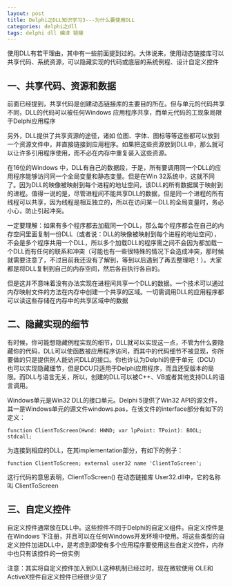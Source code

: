 ```yaml
---
layout: post
title: Delphi之DLL知识学习3---为什么要使用DLL
categories: delphi之dll
tags: delphi dll 编译 链接
---
```



使用DLL有若干理由，其中有一些前面提到过的。大体说来，使用动态链接库可以共享代码、系统资源，可以隐藏实现的代码或底层的系统例程、设计自定义控件

## 一、共享代码、资源和数据

前面已经提到，共享代码是创建动态链接库的主要目的所在。但与单元的代码共享不同，DLL的代码可以被任何Windows 应用程序共享，而单元代码的工现象局限于Delphi应用程序

另外，DLL提供了共享资源的途径，诸如 位图、字体、图标等等这些都可以放到一个资源文件中，并直接链接到应用程序。如果把这些资源放到DLL中，那么就可以让许多引用程序使用，而不必在内存中重复装入这些资源。

在16位的Windows 中，DLL有自己的数据段，于是，所有要调用同一个DLL的应用程序能够访问同一个全局变量和静态变量。但是在Win 32系统中，这就不同了。因为DLL的映像被映射到每个进程的地址空间，该DLL的所有数据属于映射到的进程。值得一说的是，尽管进程间不能共享DLL的数据，但是同一个进程的所有线程可以共享，因为线程是相互独立的，所以在访问某一DLL的全局变量时，务必小心，防止引起冲突。

一定要理解：如果有多个程序都去加载同一个DLL，那么每个程序都会在自己的内存空间里面复制一份DLL（或者说：DLL的映像被映射到每个进程的地址空间），不会是多个程序共用一个DLL，所以多个加载DLL的程序需之间不会因为都加载一个DLL而有任何的联系和冲突（可能也有一些很特殊的情况下会造成冲突，那时候就需要注意了，不过目前我还没有了解到，等到以后遇到了再去整理吧！）。大家都是将DLL复制到自己的内存空间，然后各自执行各自的。

但是这并不意味着没有办法实现在进程间共享一个DLL的数据。一个技术可以通过内存映射文件的方法在内存中创建一个共享的区域。一切需调用DLL的应用程序都可以读这些存储在内存中的共享区域中的数据

 
## 二、隐藏实现的细节

有时候，你可能想隐藏例程实现的细节，DLL就可以实现这一点，不管为什么要隐藏你的代码，DLL可以使函数被应用程序访问，而其中的代码细节不被显现，你所要做的只是提供别人能访问DLL的接口。你也许认为Delphi的便于单元（DCU）也可以实现隐藏细节，但是DCU只适用于Delphi应用程序，而且还受版本的局限。而DLL与语言无关，所以，创建的DLL可以被C++、VB或者其他支持DLL的语言调用。

Windows单元是Win32 DLL的接口单元。Delphi 5提供了Win32 API的源文件，其一是Windows单元的源文件windows.pas，在该文件的interface部分有如下的定义：

    function ClientToScreen(Hwnd: HWND; var lpPoint: TPoint): BOOL; stdcall;

为连接到相应的DLL，在其implementation部分，有如下的例子：

    function ClientToScreen; external user32 name 'ClientToScreen';

这行代码的意思表明，ClientToScreen() 在动态链接库 User32.dll中，它的名称叫 ClientToScreen

 
## 三、自定义控件

自定义控件通常放在DLL中。这些控件不同于Delphi的自定义组件。自定义控件是在Windows 下注册，并且可以在任何Windows开发环境中使用。将这些类型的自定义控件加进DLL中，是考虑到即使有多个应用程序要使用这些自定义控件，内存中也只有该控件的一份实例

注意：其实将自定义控件加入到DLL这种机制已经过时，现在微软使用 OLE和ActiveX控件自定义控件已经很少见了